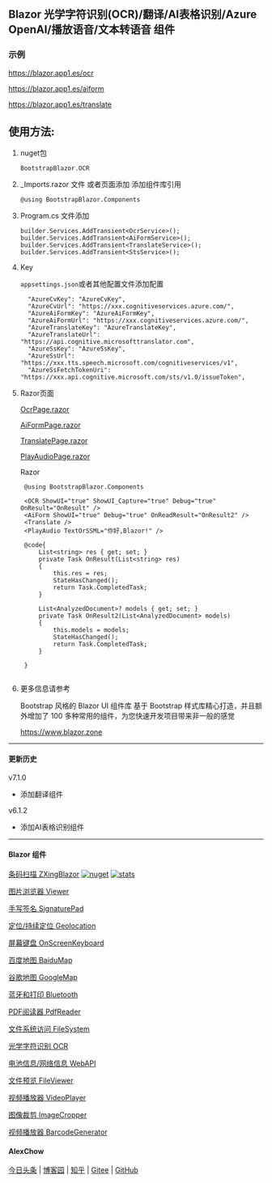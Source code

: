 ## Blazor 光学字符识别(OCR)/翻译/AI表格识别/Azure OpenAI/播放语音/文本转语音 组件 

### 示例

https://blazor.app1.es/ocr

https://blazor.app1.es/aiform

https://blazor.app1.es/translate

## 使用方法:

1. nuget包

    ```BootstrapBlazor.OCR```

2. _Imports.razor 文件 或者页面添加 添加组件库引用

    ```@using BootstrapBlazor.Components```

3. Program.cs 文件添加

    ```
    builder.Services.AddTransient<OcrService>();
    builder.Services.AddTransient<AiFormService>();
    builder.Services.AddTransient<TranslateService>();
    builder.Services.AddTransient<StsService>();
    ```

4. Key

    `appsettings.json`或者其他配置文件添加配置

    ```
      "AzureCvKey": "AzureCvKey",
      "AzureCvUrl": "https://xxx.cognitiveservices.azure.com/",
      "AzureAiFormKey": "AzureAiFormKey",
      "AzureAiFormUrl": "https://xxx.cognitiveservices.azure.com/",
      "AzureTranslateKey": "AzureTranslateKey",
      "AzureTranslateUrl": "https://api.cognitive.microsofttranslator.com",
      "AzureSsKey": "AzureSsKey",
      "AzureSsUrl": "https://xxx.tts.speech.microsoft.com/cognitiveservices/v1",
      "AzureSsFetchTokenUri": "https://xxx.api.cognitive.microsoft.com/sts/v1.0/issueToken",

    ```

5. Razor页面


    [OcrPage.razor](https://github.com/densen2014/Densen.Extensions/blob/master/Demo/DemoShared/Pages/OcrPage.razor)

    [AiFormPage.razor](https://github.com/densen2014/Densen.Extensions/blob/master/Demo/DemoShared/Pages/AiFormPage.razor)

    [TranslatePage.razor](https://github.com/densen2014/Densen.Extensions/blob/master/Demo/DemoShared/Pages/TranslatePage.razor)

    [PlayAudioPage.razor](https://github.com/densen2014/Densen.Extensions/blob/master/Demo/DemoShared/Pages/PlayAudioPage.razor)

     Razor  

   ```
    @using BootstrapBlazor.Components
    
    <OCR ShowUI="true" ShowUI_Capture="true" Debug="true" OnResult="OnResult" />
    <AiForm ShowUI="true" Debug="true" OnReadResult="OnResult2" /> 
    <Translate /> 
    <PlayAudio TextOrSSML="你好,Blazor!" />

    @code{
        List<string> res { get; set; }
        private Task OnResult(List<string> res)
        {
            this.res = res;
            StateHasChanged();
            return Task.CompletedTask;
        }

        List<AnalyzedDocument>? models { get; set; }
        private Task OnResult2(List<AnalyzedDocument> models)
        {
            this.models = models;
            StateHasChanged();
            return Task.CompletedTask;
        }

    }
 
    ```


2. 更多信息请参考

    Bootstrap 风格的 Blazor UI 组件库
基于 Bootstrap 样式库精心打造，并且额外增加了 100 多种常用的组件，为您快速开发项目带来非一般的感觉

    <https://www.blazor.zone>


----
#### 更新历史

v7.1.0 
- 添加翻译组件

v6.1.2 
- 添加AI表格识别组件 


---
#### Blazor 组件

[条码扫描 ZXingBlazor](https://www.nuget.org/packages/ZXingBlazor#readme-body-tab)
[![nuget](https://img.shields.io/nuget/v/ZXingBlazor.svg?style=flat-square)](https://www.nuget.org/packages/ZXingBlazor) 
[![stats](https://img.shields.io/nuget/dt/ZXingBlazor.svg?style=flat-square)](https://www.nuget.org/stats/packages/ZXingBlazor?groupby=Version)

[图片浏览器 Viewer](https://www.nuget.org/packages/BootstrapBlazor.Viewer#readme-body-tab) 

[手写签名 SignaturePad](https://www.nuget.org/packages/BootstrapBlazor.SignaturePad#readme-body-tab)

[定位/持续定位 Geolocation](https://www.nuget.org/packages/BootstrapBlazor.Geolocation#readme-body-tab)

[屏幕键盘 OnScreenKeyboard](https://www.nuget.org/packages/BootstrapBlazor.OnScreenKeyboard#readme-body-tab)

[百度地图 BaiduMap](https://www.nuget.org/packages/BootstrapBlazor.BaiduMap#readme-body-tab)

[谷歌地图 GoogleMap](https://www.nuget.org/packages/BootstrapBlazor.Maps#readme-body-tab)

[蓝牙和打印 Bluetooth](https://www.nuget.org/packages/BootstrapBlazor.Bluetooth#readme-body-tab)

[PDF阅读器 PdfReader](https://www.nuget.org/packages/BootstrapBlazor.PdfReader#readme-body-tab)

[文件系统访问 FileSystem](https://www.nuget.org/packages/BootstrapBlazor.FileSystem#readme-body-tab)

[光学字符识别 OCR](https://www.nuget.org/packages/BootstrapBlazor.OCR#readme-body-tab)

[电池信息/网络信息 WebAPI](https://www.nuget.org/packages/BootstrapBlazor.WebAPI#readme-body-tab)

[文件预览 FileViewer](https://www.nuget.org/packages/BootstrapBlazor.FileViewer#readme-body-tab)

[视频播放器 VideoPlayer](https://www.nuget.org/packages/BootstrapBlazor.VideoPlayer#readme-body-tab)

[图像裁剪 ImageCropper](https://www.nuget.org/packages/BootstrapBlazor.ImageCropper#readme-body-tab)

[视频播放器 BarcodeGenerator](https://www.nuget.org/packages/BootstrapBlazor.BarcodeGenerator#readme-body-tab)

#### AlexChow

[今日头条](https://www.toutiao.com/c/user/token/MS4wLjABAAAAGMBzlmgJx0rytwH08AEEY8F0wIVXB2soJXXdUP3ohAE/?) | [博客园](https://www.cnblogs.com/densen2014) | [知乎](https://www.zhihu.com/people/alex-chow-54) | [Gitee](https://gitee.com/densen2014) | [GitHub](https://github.com/densen2014)
 